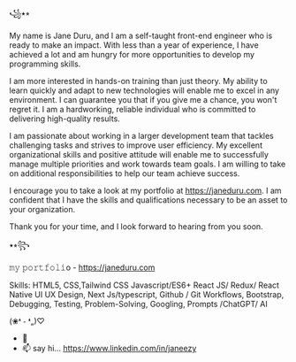 ꧁⭑⭒ 

My name is Jane Duru, and I am a self-taught front-end engineer who is ready to make an impact. With less than a year of experience, I have achieved a lot and am hungry for more opportunities to develop my programming skills.

I am more interested in hands-on training than just theory. My ability to learn quickly and adapt to new technologies will enable me to excel in any environment. I can guarantee you that if you give me a chance, you won't regret it. I am a hardworking, reliable individual who is committed to delivering high-quality results.

I am passionate about working in a larger development team that tackles challenging tasks and strives to improve user efficiency. My excellent organizational skills and positive attitude will enable me to successfully manage multiple priorities and work towards team goals. I am willing to take on additional responsibilities to help our team achieve success.

I encourage you to take a look at my portfolio at https://janeduru.com. I am confident that I have the skills and qualifications necessary to be an asset to your organization.

Thank you for your time, and I look forward to hearing from you soon.


⭑⭒꧂

𝚖𝚢 𝚙𝚘𝚛𝚝𝚏𝚘𝚕𝚒o - https://janeduru.com 

Skills:
HTML5,
CSS,Tailwind CSS
Javascript/ES6+
React JS/ Redux/ React Native
UI UX Design,
Next Js/typescript, 
Github / Git Workflows,
Bootstrap,
Debugging,
Testing,
Problem-Solving,
Googling,
Prompts /ChatGPT/ AI



(❀❛ ֊ ❛„)♡
 
- 💞️ 
- 📫 say hi... https://www.linkedin.com/in/janeezy


